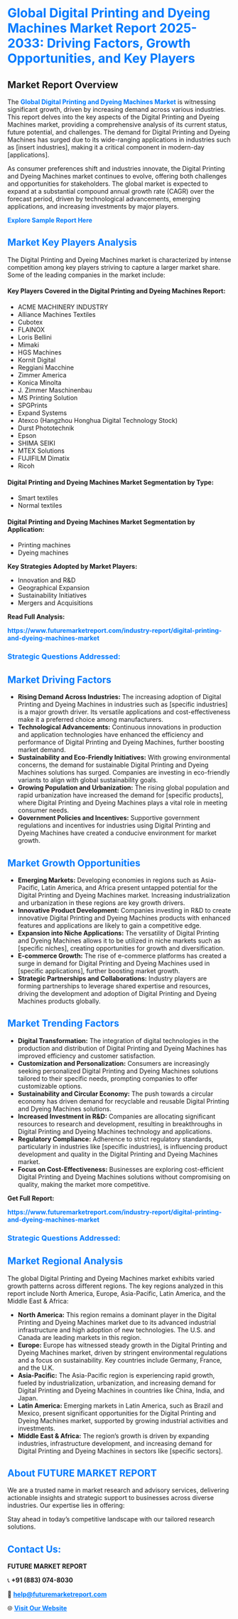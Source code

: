<h1 style="color: #007BFF;">Global Digital Printing and Dyeing Machines Market Report 2025-2033: Driving Factors, Growth Opportunities, and Key Players</h1>

<section id="overview">
<h2>Market Report Overview</h2>
<p>The <a href="https://www.futuremarketreport.com/industry-report/digital-printing-and-dyeing-machines-market" style="color: #007BFF; text-decoration: none;"><strong>Global Digital Printing and Dyeing Machines Market</strong></a> is witnessing significant growth, driven by increasing demand across various industries. This report delves into the key aspects of the Digital Printing and Dyeing Machines market, providing a comprehensive analysis of its current status, future potential, and challenges. The demand for Digital Printing and Dyeing Machines has surged due to its wide-ranging applications in industries such as [insert industries], making it a critical component in modern-day [applications].</p>
<p>As consumer preferences shift and industries innovate, the Digital Printing and Dyeing Machines market continues to evolve, offering both challenges and opportunities for stakeholders. The global market is expected to expand at a substantial compound annual growth rate (CAGR) over the forecast period, driven by technological advancements, emerging applications, and increasing investments by major players.</p>
</section>

<section id="overview">
<p><a href="https://www.futuremarketreport.com/request-sample/reportId=56763" style="color: #007BFF; text-decoration: none;"><strong>Explore Sample Report Here</strong></a></p>
</section>

<section id="key-players">
<h2 style="color: #007BFF;">Market Key Players Analysis</h2>
<p>The Digital Printing and Dyeing Machines market is characterized by intense competition among key players striving to capture a larger market share. Some of the leading companies in the market include:</p>
<h4>Key Players Covered in the Digital Printing and Dyeing Machines Report:</h4>
<ul><li>ACME MACHINERY INDUSTRY</li><li>Alliance Machines Textiles</li><li>Cubotex</li><li>FLAINOX</li><li>Loris Bellini</li><li>Mimaki</li><li>HGS Machines</li><li>Kornit Digital</li><li>Reggiani Macchine</li><li>Zimmer America</li><li>Konica Minolta</li><li>J. Zimmer Maschinenbau</li><li>MS Printing Solution</li><li>SPGPrints</li><li>Expand Systems</li><li>Atexco (Hangzhou Honghua Digital Technology Stock)</li><li>Durst Phototechnik</li><li>Epson</li><li>SHIMA SEIKI</li><li>MTEX Solutions</li><li>FUJIFILM Dimatix</li><li>Ricoh</li></ul>
<h4>Digital Printing and Dyeing Machines Market Segmentation by Type:</h4>
<ul><li>Smart textiles</li><li>Normal textiles</li></ul>

<h4>Digital Printing and Dyeing Machines Market Segmentation by Application:</h4>
<ul><li>Printing machines</li><li>Dyeing machines</li></ul>
<p><strong>Key Strategies Adopted by Market Players:</strong></p>
<ul>
<li>Innovation and R&D</li>
<li>Geographical Expansion</li>
<li>Sustainability Initiatives</li>
<li>Mergers and Acquisitions</li>
</ul>
</section>

<section>
<p><strong>Read Full Analysis: </strong></p><a href="https://www.futuremarketreport.com/industry-report/digital-printing-and-dyeing-machines-market" style="color: #007BFF; text-decoration: none;"><strong>https://www.futuremarketreport.com/industry-report/digital-printing-and-dyeing-machines-market</strong></a>
<h3 style="color: #007BFF;">Strategic Questions Addressed:</h3>
</section>

<section id="driving-factors">
<h2 style="color: #007BFF;">Market Driving Factors</h2>
<ul>
<li><strong>Rising Demand Across Industries:</strong> The increasing adoption of Digital Printing and Dyeing Machines in industries such as [specific industries] is a major growth driver. Its versatile applications and cost-effectiveness make it a preferred choice among manufacturers.</li>
<li><strong>Technological Advancements:</strong> Continuous innovations in production and application technologies have enhanced the efficiency and performance of Digital Printing and Dyeing Machines, further boosting market demand.</li>
<li><strong>Sustainability and Eco-Friendly Initiatives:</strong> With growing environmental concerns, the demand for sustainable Digital Printing and Dyeing Machines solutions has surged. Companies are investing in eco-friendly variants to align with global sustainability goals.</li>
<li><strong>Growing Population and Urbanization:</strong> The rising global population and rapid urbanization have increased the demand for [specific products], where Digital Printing and Dyeing Machines plays a vital role in meeting consumer needs.</li>
<li><strong>Government Policies and Incentives:</strong> Supportive government regulations and incentives for industries using Digital Printing and Dyeing Machines have created a conducive environment for market growth.</li>
</ul>
</section>

<section id="growth-opportunities">
<h2 style="color: #007BFF;">Market Growth Opportunities</h2>
<ul>
<li><strong>Emerging Markets:</strong> Developing economies in regions such as Asia-Pacific, Latin America, and Africa present untapped potential for the Digital Printing and Dyeing Machines market. Increasing industrialization and urbanization in these regions are key growth drivers.</li>
<li><strong>Innovative Product Development:</strong> Companies investing in R&D to create innovative Digital Printing and Dyeing Machines products with enhanced features and applications are likely to gain a competitive edge.</li>
<li><strong>Expansion into Niche Applications:</strong> The versatility of Digital Printing and Dyeing Machines allows it to be utilized in niche markets such as [specific niches], creating opportunities for growth and diversification.</li>
<li><strong>E-commerce Growth:</strong> The rise of e-commerce platforms has created a surge in demand for Digital Printing and Dyeing Machines used in [specific applications], further boosting market growth.</li>
<li><strong>Strategic Partnerships and Collaborations:</strong> Industry players are forming partnerships to leverage shared expertise and resources, driving the development and adoption of Digital Printing and Dyeing Machines products globally.</li>
</ul>
</section>

<section id="trending-factors">
<h2 style="color: #007BFF;">Market Trending Factors</h2>
<ul>
<li><strong>Digital Transformation:</strong> The integration of digital technologies in the production and distribution of Digital Printing and Dyeing Machines has improved efficiency and customer satisfaction.</li>
<li><strong>Customization and Personalization:</strong> Consumers are increasingly seeking personalized Digital Printing and Dyeing Machines solutions tailored to their specific needs, prompting companies to offer customizable options.</li>
<li><strong>Sustainability and Circular Economy:</strong> The push towards a circular economy has driven demand for recyclable and reusable Digital Printing and Dyeing Machines solutions.</li>
<li><strong>Increased Investment in R&D:</strong> Companies are allocating significant resources to research and development, resulting in breakthroughs in Digital Printing and Dyeing Machines technology and applications.</li>
<li><strong>Regulatory Compliance:</strong> Adherence to strict regulatory standards, particularly in industries like [specific industries], is influencing product development and quality in the Digital Printing and Dyeing Machines market.</li>
<li><strong>Focus on Cost-Effectiveness:</strong> Businesses are exploring cost-efficient Digital Printing and Dyeing Machines solutions without compromising on quality, making the market more competitive.</li>
</ul>
</section>

<section>
<p><strong>Get Full Report: </strong></p><a href="https://www.futuremarketreport.com/industry-report/digital-printing-and-dyeing-machines-market" style="color: #007BFF; text-decoration: none;"><strong>https://www.futuremarketreport.com/industry-report/digital-printing-and-dyeing-machines-market</strong></a>
<h3 style="color: #007BFF;">Strategic Questions Addressed:</h3>
</section>


<section id="regional-analysis">
<h2 style="color: #007BFF;">Market Regional Analysis</h2>
<p>The global Digital Printing and Dyeing Machines market exhibits varied growth patterns across different regions. The key regions analyzed in this report include North America, Europe, Asia-Pacific, Latin America, and the Middle East & Africa:</p>
<ul>
<li><strong>North America:</strong> This region remains a dominant player in the Digital Printing and Dyeing Machines market due to its advanced industrial infrastructure and high adoption of new technologies. The U.S. and Canada are leading markets in this region.</li>
<li><strong>Europe:</strong> Europe has witnessed steady growth in the Digital Printing and Dyeing Machines market, driven by stringent environmental regulations and a focus on sustainability. Key countries include Germany, France, and the U.K.</li>
<li><strong>Asia-Pacific:</strong> The Asia-Pacific region is experiencing rapid growth, fueled by industrialization, urbanization, and increasing demand for Digital Printing and Dyeing Machines in countries like China, India, and Japan.</li>
<li><strong>Latin America:</strong> Emerging markets in Latin America, such as Brazil and Mexico, present significant opportunities for the Digital Printing and Dyeing Machines market, supported by growing industrial activities and investments.</li>
<li><strong>Middle East & Africa:</strong> The region’s growth is driven by expanding industries, infrastructure development, and increasing demand for Digital Printing and Dyeing Machines in sectors like [specific sectors].</li>
</ul>
</section>

<footer>
<h2 style="color: #007BFF;">About FUTURE MARKET REPORT</h2>
<p>We are a trusted name in market research and advisory services, delivering actionable insights and strategic support to businesses across diverse industries. Our expertise lies in offering:</p>

<p>Stay ahead in today’s competitive landscape with our tailored research solutions.</p>

<h2 style="color: #007BFF;">Contact Us:</h2>
<p><strong>FUTURE MARKET REPORT</strong></p>
<p>📞 <strong>+91 (883) 074-8030</strong></p>
<p>📧 <strong><a href="mailto:help@futuremarketreport.com" style="color: #007BFF;">help@futuremarketreport.com</a></strong></p>
<p>🌐 <strong><a href="https://www.futuremarketreport.com/" style="color: #007BFF;">Visit Our Website</a></strong></p>
</footer>